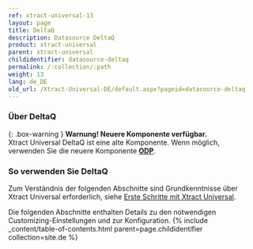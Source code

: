 ```yaml
---
ref: xtract-universal-13
layout: page
title: DeltaQ
description: Datasource DeltaQ
product: xtract-universal
parent: xtract-universal
childidentifier: datasource-deltaq
permalink: /:collection/:path
weight: 13
lang: de_DE
old_url: /Xtract-Universal-DE/default.aspx?pageid=datasource-deltaq
---
```

### Über DeltaQ

{: .box-warning } 
**Warnung! Neuere Komponente verfügbar.**<br>
Xtract Universal DeltaQ ist eine alte Komponente. Wenn möglich, verwenden Sie die neuere Komponente **[ODP](./odp)**.

### So verwenden Sie DeltaQ
Zum Verständnis der folgenden Abschnitte sind Grundkenntnisse über Xtract Universal erforderlich, siehe [Erste Schritte mit Xtract Universal](./erste-schritte).

Die folgenden Abschnitte enthalten Details zu den notwendigen Customizing-Einstellungen und zur Konfiguration.
{% include _content/table-of-contents.html parent=page.childidentifier collection=site.de %}
